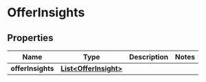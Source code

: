# OfferInsights

## Properties

 Name              | Type                                            | Description | Notes 
-------------------|-------------------------------------------------|-------------|-------
 **offerInsights** | [**List&lt;OfferInsight&gt;**](OfferInsight.md) |             | 



